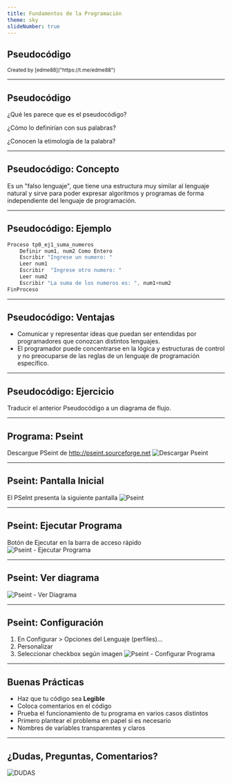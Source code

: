 ```yaml
---
title: Fundamentos de la Programación
theme: sky
slideNumber: true
---
```


## Pseudocódigo
<small>
Created by <i class="fab fa-telegram"></i>
[edme88]("https://t.me/edme88")
</small>

---
## Pseudocódigo

¿Qué les parece que es el pseudocódigo?

¿Cómo lo definirían con sus palabras?

¿Conocen la etimología de la palabra?

---
## Pseudocódigo: Concepto
Es un "falso lenguaje", que tiene  una  estructura  muy similar al lenguaje natural y sirve para poder expresar algoritmos y programas de forma independiente del lenguaje de programación.

---
## Pseudocódigo: Ejemplo
````javascript
Proceso tp0_ej1_suma_numeros
	Definir num1, num2 Como Entero
	Escribir "Ingrese un numero: "
	Leer num1
	Escribir  "Ingrese otro numero: "
	Leer num2
	Escribir "La suma de los numeros es: ", num1+num2
FinProceso
````
---
## Pseudocódigo: Ventajas
* Comunicar y representar ideas que puedan ser entendidas por programadores que conozcan distintos lenguajes.
* El programador puede concentrarse en la lógica y estructuras de control y no preocuparse de las reglas de un lenguaje de programación específico.

---
## Pseudocódigo: Ejercicio
Traducir el anterior Pseudocódigo a un diagrama de flujo.

---
## Programa: Pseint
Descargue PSeint de http://pseint.sourceforge.net
![Descargar Pseint](images/U1_resolucion_problemas/pseint_page.png)

---
## Pseint: Pantalla Inicial
El PSeInt presenta la siguiente pantalla
![Pseint](images/U1_resolucion_problemas/pseint.png)

---
## Pseint: Ejecutar Programa
<!-- .slide: style="font-size: 0.8em" -->
Botón de Ejecutar en la barra de acceso rápido
![Pseint - Ejecutar Programa](images/U1_resolucion_problemas/pseint2.png)

---
## Pseint: Ver diagrama
![Pseint - Ver Diagrama](images/U1_resolucion_problemas/pseint3.png)

---
## Pseint: Configuración
<!-- .slide: style="font-size: 0.8em" -->
1. En Configurar > Opciones del Lenguaje (perfiles)...
2. Personalizar
3. Seleccionar checkbox según imagen
![Pseint - Configurar Programa](images/U1_resolucion_problemas/pseint4.png)

---
## Buenas Prácticas
* Haz que tu código sea **Legible**
* Coloca comentarios en el código
* Prueba el funcionamiento de tu programa en varios casos distintos
* Primero plantear el problema en papel si es necesario
* Nombres de variables transparentes y claros

---
## ¿Dudas, Preguntas, Comentarios?
![DUDAS](images/pregunta.gif)
